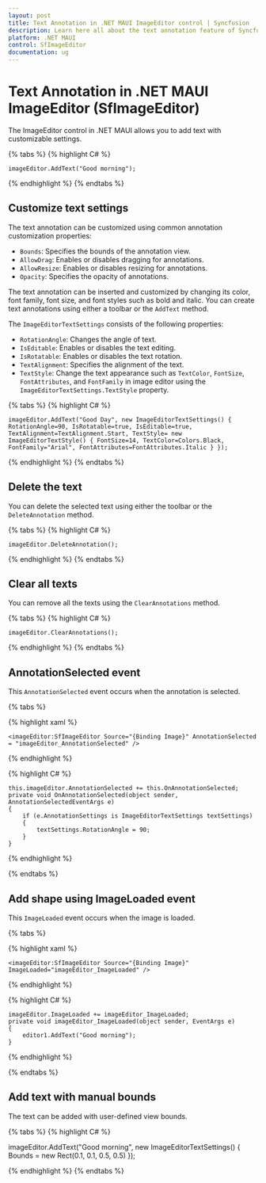```yaml
---
layout: post
title: Text Annotation in .NET MAUI ImageEditor control | Syncfusion
description: Learn here all about the text annotation feature of Syncfusion .NET MAUI ImageEditor(SfImageEditor) control.
platform: .NET MAUI
control: SfImageEditor
documentation: ug
---
```


# Text Annotation in .NET MAUI ImageEditor (SfImageEditor)

The ImageEditor control in .NET MAUI allows you to add text with customizable settings.

{% tabs %}
{% highlight C# %}

    imageEditor.AddText("Good morning");

{% endhighlight %}
{% endtabs %}

## Customize text settings

The text annotation can be customized using common annotation customization properties:

* `Bounds`: Specifies the bounds of the annotation view.
* `AllowDrag`: Enables or disables dragging for annotations.
* `AllowResize`: Enables or disables resizing for annotations.
* `Opacity`: Specifies the opacity of annotations.

The text annotation can be inserted and customized by changing its color, font family, font size, and font styles such as bold and italic. You can create text annotations using either a toolbar or the `AddText` method.

The `ImageEditorTextSettings` consists of the following properties:

* `RotationAngle`: Changes the angle of text.
* `IsEditable`: Enables or disables the text editing.
* `IsRotatable`: Enables or disables the text rotation.
* `TextAlignment`: Specifies the alignment of the text.
* `TextStyle`: Change the text appearance such as `TextColor`, `FontSize`, `FontAttributes`, and `FontFamily` in image editor using the `ImageEditorTextSettings.TextStyle` property.

{% tabs %}
{% highlight C# %}

    imageEditor.AddText("Good Day", new ImageEditorTextSettings() { RotationAngle=90, IsRotatable=true, IsEditable=true, TextAlignment=TextAlignment.Start, TextStyle= new ImageEditorTextStyle() { FontSize=14, TextColor=Colors.Black, FontFamily="Arial", FontAttributes=FontAttributes.Italic } }); 

{% endhighlight %}
{% endtabs %}

## Delete the text

You can delete the selected text using either the toolbar or the `DeleteAnnotation` method.

{% tabs %}
{% highlight C# %}

    imageEditor.DeleteAnnotation();

{% endhighlight %}
{% endtabs %}

## Clear all texts

You can remove all the texts using the `ClearAnnotations` method.

{% tabs %}
{% highlight C# %}

    imageEditor.ClearAnnotations();

{% endhighlight %}
{% endtabs %}

## AnnotationSelected event

This `AnnotationSelected` event occurs when the annotation is selected.

{% tabs %}

{% highlight xaml %}

    <imageEditor:SfImageEditor Source="{Binding Image}" AnnotationSelected = "imageEditor_AnnotationSelected" />

{% endhighlight %}

{% highlight C# %}

    this.imageEditor.AnnotationSelected += this.OnAnnotationSelected;
    private void OnAnnotationSelected(object sender, AnnotationSelectedEventArgs e)
    {
        if (e.AnnotationSettings is ImageEditorTextSettings textSettings)
        {
            textSettings.RotationAngle = 90;
        }
    }

{% endhighlight %}

{% endtabs %}

## Add shape using ImageLoaded event

This `ImageLoaded` event occurs when the image is loaded.

{% tabs %}

{% highlight xaml %}

    <imageEditor:SfImageEditor Source="{Binding Image}" ImageLoaded="imageEditor_ImageLoaded" />

{% endhighlight %}

{% highlight C# %}

    imageEditor.ImageLoaded += imageEditor_ImageLoaded;
    private void imageEditor_ImageLoaded(object sender, EventArgs e)
    {
        editor1.AddText("Good morning");
    }

{% endhighlight %}

{% endtabs %}

## Add text with manual bounds

The text can be added with user-defined view bounds.

{% tabs %}
{% highlight C# %}

   imageEditor.AddText("Good morning", new ImageEditorTextSettings() { Bounds = new Rect(0.1, 0.1, 0.5, 0.5) });

{% endhighlight %}
{% endtabs %}
